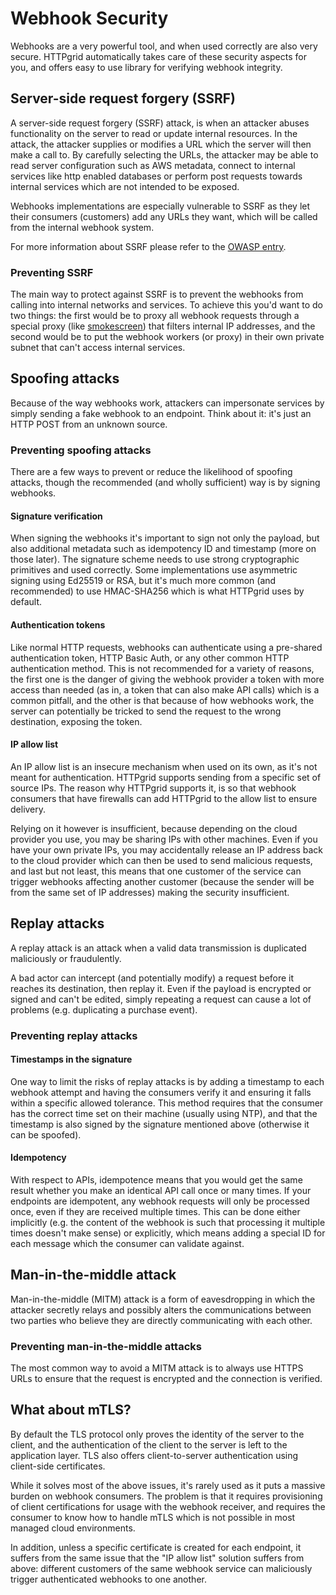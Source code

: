 # Webhook Security

Webhooks are a very powerful tool, and when used correctly are also very secure. HTTPgrid automatically takes care of these security aspects for you, and offers easy to use library for verifying webhook integrity.

## Server-side request forgery (SSRF)

A server-side request forgery (SSRF) attack, is when an attacker abuses functionality on the server to read or update internal resources. In the attack, the attacker supplies or modifies a URL which the server will then make a call to. By carefully selecting the URLs, the attacker may be able to read server configuration such as AWS metadata, connect to internal services like http enabled databases or perform post requests towards internal services which are not intended to be exposed.

Webhooks implementations are especially vulnerable to SSRF as they let their consumers (customers) add any URLs they want, which will be called from the internal webhook system.

For more information about SSRF please refer to the [OWASP entry](https://owasp.org/www-community/attacks/Server_Side_Request_Forgery).

### Preventing SSRF

The main way to protect against SSRF is to prevent the webhooks from calling into internal networks and services. To achieve this you'd want to do two things: the first would be to proxy all webhook requests through a special proxy (like [smokescreen](https://github.com/stripe/smokescreen)) that filters internal IP addresses, and the second would be to put the webhook workers (or proxy) in their own private subnet that can't access internal services.

## Spoofing attacks

Because of the way webhooks work, attackers can impersonate services by simply sending a fake webhook to an endpoint. Think about it: it's just an HTTP POST from an unknown source.

### Preventing spoofing attacks

There are a few ways to prevent or reduce the likelihood of spoofing attacks, though the recommended (and wholly sufficient) way is by signing webhooks.

#### Signature verification

When signing the webhooks it's important to sign not only the payload, but also additional metadata such as idempotency ID and timestamp (more on those later). The signature scheme needs to use strong cryptographic primitives and used correctly. Some implementations use asymmetric signing using Ed25519 or RSA, but it's much more common (and recommended) to use HMAC-SHA256 which is what HTTPgrid uses by default.

#### Authentication tokens

Like normal HTTP requests, webhooks can authenticate using a pre-shared authentication token, HTTP Basic Auth, or any other common HTTP authentication method. This is not recommended for a variety of reasons, the first one is the danger of giving the webhook provider a token with more access than needed (as in, a token that can also make API calls) which is a common pitfall, and the other is that because of how webhooks work, the server can potentially be tricked to send the request to the wrong destination, exposing the token.

#### IP allow list

An IP allow list is an insecure mechanism when used on its own, as it's not meant for authentication. HTTPgrid supports sending from a specific set of source IPs. The reason why HTTPgrid supports it, is so that webhook consumers that have firewalls can add HTTPgrid to the allow list to ensure delivery.

Relying on it however is insufficient, because depending on the cloud provider you use, you may be sharing IPs with other machines. Even if you have your own private IPs, you may accidentally release an IP address back to the cloud provider which can then be used to send malicious requests, and last but not least, this means that one customer of the service can trigger webhooks affecting another customer (because the sender will be from the same set of IP addresses) making the security insufficient.

## Replay attacks

A replay attack is an attack when a valid data transmission is duplicated maliciously or fraudulently.

A bad actor can intercept (and potentially modify) a request before it reaches its destination, then replay it. Even if the payload is encrypted or signed and can't be edited, simply repeating a request can cause a lot of problems (e.g. duplicating a purchase event).

### Preventing replay attacks

#### Timestamps in the signature

One way to limit the risks of replay attacks is by adding a timestamp to each webhook attempt and having the consumers verify it and ensuring it falls within a specific allowed tolerance. This method requires that the consumer has the correct time set on their machine (usually using NTP), and that the timestamp is also signed by the signature mentioned above (otherwise it can be spoofed).

#### Idempotency

With respect to APIs, idempotence means that you would get the same result whether you make an identical API call once or many times. If your endpoints are idempotent, any webhook requests will only be processed once, even if they are received multiple times. This can be done either implicitly (e.g. the content of the webhook is such that processing it multiple times doesn't make sense) or explicitly, which means adding a special ID for each message which the consumer can validate against.

## Man-in-the-middle attack

Man-in-the-middle (MITM) attack is a form of eavesdropping in which the attacker secretly relays and possibly alters the communications between two parties who believe they are directly communicating with each other.

### Preventing man-in-the-middle attacks

The most common way to avoid a MITM attack is to always use HTTPS URLs to ensure that the request is encrypted and the connection is verified.

## What about mTLS?

By default the TLS protocol only proves the identity of the server to the client, and the authentication of the client to the server is left to the application layer. TLS also offers client-to-server authentication using client-side certificates.

While it solves most of the above issues, it's rarely used as it puts a massive burden on webhook consumers. The problem is that it requires provisioning of client certifications for usage with the webhook receiver, and requires the consumer to know how to handle mTLS which is not possible in most managed cloud environments.

In addition, unless a specific certificate is created for each endpoint, it suffers from the same issue that the "IP allow list" solution suffers from above: different customers of the same webhook service can maliciously trigger authenticated webhooks to one another.

